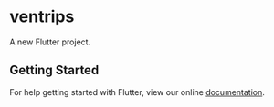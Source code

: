 # ventrips

A new Flutter project.

## Getting Started

For help getting started with Flutter, view our online
[documentation](https://flutter.io/).
